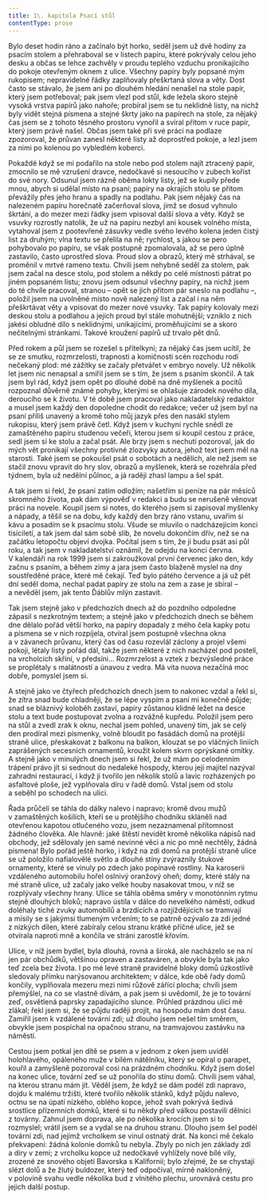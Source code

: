 ```yaml
---
title: 1\. kapitola Psací stůl
contentType: prose
---
```


  

Bylo deset hodin ráno a začínalo být horko, seděl jsem už dvě hodiny za psacím stolem a přehraboval se v listech papíru, které pokrývaly celou jeho desku a občas se lehce zachvěly v proudu teplého vzduchu pronikajícího do pokoje otevřeným oknem z ulice. Všechny papíry byly popsané mým rukopisem; nepravidelné řádky zaplňovaly přeškrtaná slova a věty. Dost často se stávalo, že jsem ani po dlouhém hledání nenašel na stole papír, který jsem potřeboval; pak jsem vlezl pod stůl, kde ležela skoro stejně vysoká vrstva papírů jako nahoře; probíral jsem se tu neklidně listy, na nichž byly vidět stejná písmena a stejné škrty jako na papírech na stole, za nějaký čas jsem se z tohoto těsného prostoru vynořil a svíral přitom v ruce papír, který jsem právě našel. Občas jsem také při své práci na podlaze zpozoroval, že průvan zanesl některé listy až doprostřed pokoje, a lezl jsem za nimi po kolenou po vybledlém koberci.

Pokaždé když se mi podařilo na stole nebo pod stolem najít ztracený papír, zmocnilo se mě vzrušení dravce, nedočkavě si nesoucího v zubech kořist do své nory. Odsunul jsem rázně oběma lokty listy, jež se kupily přede mnou, abych si udělal místo na psaní; papíry na okrajích stolu se přitom převážily přes jeho hranu a spadly na podlahu. Pak jsem nějaký čas na nalezeném papíru horečnatě začerňoval slova, jimž se dosud vyhnulo škrtání, a do mezer mezi řádky jsem vpisoval další slova a věty. Když se vsuvky rozrostly natolik, že už na papíru nezbyl ani kousek volného místa, vytahoval jsem z pootevřené zásuvky vedle svého levého kolena jeden čistý list za druhým; vlna textu se přelila na ně; rychlost, s jakou se pero pohybovalo po papíru, se však postupně zpomalovala, až se pero úplně zastavilo, často uprostřed slova. Proud slov a obrazů, který mě strhával, se proměnil v mrtvé rameno textu. Chvíli jsem nehybně seděl za stolem, pak jsem začal na desce stolu, pod stolem a někdy po celé místnosti pátrat po jiném popsaném listu; znovu jsem odsunul všechny papíry, na nichž jsem do té chvíle pracoval, stranou – opět se jich přitom pár sneslo na podlahu –, položil jsem na uvolněné místo nově nalezený list a začal i na něm přeškrtávat věty a vpisovat do mezer nové vsuvky. Tak papíry kolovaly mezi deskou stolu a podlahou a jejich proud byl stále mohutnější; vzniklo z nich jakési obludné dílo s neklidnými, unikajícími, proměňujícími se a skoro nečitelnými stránkami. Takové kroužení papírů už trvalo pět dnů.

Před rokem a půl jsem se rozešel s přítelkyní; za nějaký čas jsem ucítil, že se ze smutku, rozmrzelosti, trapnosti a komičnosti scén rozchodu rodí nečekaný plod: mé zážitky se začaly přetvářet v embryo novely. Už několik let jsem nic nenapsal a smířil jsem se s tím, že jsem s psaním skončil. A tak jsem byl rád, když jsem opět po dlouhé době na dně myšlenek a pocitů rozpoznal důvěrně známé pohyby, kterými se ohlašuje zárodek nového díla, deroucího se k životu. V té době jsem pracoval jako nakladatelský redaktor a musel jsem každý den dopoledne chodit do redakce; večer už jsem byl na psaní příliš unavený a kromě toho můj jazyk přes den nasákl stylem rukopisu, který jsem právě četl. Když jsem v kuchyni rychle snědl ze zamaštěného papíru studenou večeři, kterou jsem si koupil cestou z práce, sedl jsem si ke stolu a začal psát. Ale brzy jsem s nechutí pozoroval, jak do mých vět pronikají všechny protivné zlozvyky autora, jehož text jsem měl na starosti. Také jsem se pokoušel psát o sobotách a nedělích, ale než jsem se stačil znovu vpravit do hry slov, obrazů a myšlenek, která se rozehrála před týdnem, byla už nedělní půlnoc, a já raději zhasl lampu a šel spát.

A tak jsem si řekl, že psaní zatím odložím; našetřím si peníze na pár měsíců skromného života, pak dám výpověď v redakci a budu se nerušeně věnovat práci na novele. Koupil jsem si notes, do kterého jsem si zapisoval myšlenky a nápady, a těšil se na dobu, kdy každý den brzy ráno vstanu, uvařím si kávu a posadím se k psacímu stolu. Všude se mluvilo o nadcházejícím konci tisíciletí, a tak jsem dal sám sobě slib, že novelu dokončím dřív, než se na začátku letopočtu objeví dvojka. Počítal jsem s tím, že ji budu psát asi půl roku, a tak jsem v nakladatelství oznámil, že odejdu na konci června. V kalendáři na rok 1999 jsem si zakroužkoval první červenec jako den, kdy začnu s psaním, a během zimy a jara jsem často blaženě myslel na dny soustředěné práce, které mě čekají. Teď bylo pátého července a já už pět dní seděl doma, nechal padat papíry ze stolu na zem a zase je sbíral – a nevěděl jsem, jak tento Ďáblův mlýn zastavit.

Tak jsem stejně jako v předchozích dnech až do pozdního odpoledne zápasil s nezkrotným textem; a stejně jako v předchozích dnech se během dne dělalo pořád větší horko, na papíry dopadaly z mého čela kapky potu a písmena se v nich rozpíjela, otvíral jsem postupně všechna okna a v závanech průvanu, který čas od času rozevlál záclony a projel všemi pokoji, létaly listy pořád dál, takže jsem některé z nich nacházel pod postelí, na vrcholcích skříní, v předsíni… Rozmrzelost a vztek z bezvýsledné práce se proplétaly s malátností a únavou z vedra. Má vita nuova nezačíná moc dobře, pomyslel jsem si.

A stejně jako ve čtyřech předchozích dnech jsem to nakonec vzdal a řekl si, že zítra snad bude chladněji, že se lépe vyspím a psaní mi konečně půjde; snad se bláznivý koloběh zastaví, papíry zůstanou klidně ležet na desce stolu a text bude postupovat zvolna a rozvážně kupředu. Položil jsem pero na stůl a zvedl zrak k oknu, nechal jsem pohled, unavený tím, jak se celý den prodíral mezi písmenky, volně bloudit po fasádách domů na protější straně ulice, přeskakovat z balkonu na balkon, klouzat se po vláčných liniích zaprášených secesních ornamentů, kroužit kolem skvrn oprýskané omítky. A stejně jako v minulých dnech jsem si řekl, že už mám po celodenním trápení právo jít si sednout do nedaleké hospody, kterou její majitel nazýval zahradní restaurací, i když ji tvořilo jen několik stolů a lavic rozházených po asfaltové ploše, jež vyplňovala díru v řadě domů. Vstal jsem od stolu a seběhl po schodech na ulici.

Řada průčelí se táhla do dálky nalevo i napravo; kromě dvou mužů v zamaštěných košilích, kteří se u protějšího chodníku skláněli nad otevřenou kapotou otlučeného vozu, jsem nezaznamenal přítomnost žádného člověka. Ale hlavně: jaké štěstí nevidět kromě několika nápisů nad obchody, jež sdělovaly jen samé nevinné věci a nic po mně nechtěly, žádná písmena! Bylo pořád ještě horko, i když na zdi domů na protější straně ulice se už položilo nafialovělé světlo a dlouhé stíny zvýraznily štukové ornamenty, které se vinuly po zdech jako popínavé rostliny. Na karoserii vzdáleného automobilu hořel oslnivý oranžový oheň; domy, které stály na mé straně ulice, už začaly jako velké houby nasakovat tmou, v níž se rozplývaly všechny hrany. Ulice se táhla oběma směry v monotónním rytmu stejně dlouhých bloků; napravo ústila v dálce do nevelkého náměstí, odkud doléhaly tiché zvuky automobilů a brzdících a rozjíždějících se tramvají a mísily se s jakýmsi tlumeným vrčením; to se patrně ozývalo za zdí jedné z nízkých dílen, které zabíraly celou stranu krátké příčné ulice, jež se otvírala naproti mně a končila ve stráni zarostlé křovím.

Ulice, v níž jsem bydlel, byla dlouhá, rovná a široká, ale nacházelo se na ní jen pár obchůdků, většinou opraven a zastaváren, a obvykle byla tak jako teď zcela bez života. I po mé levé straně pravidelné bloky domů úzkostlivě sledovaly přímku narýsovanou architektem; v dálce, kde obě řady domů končily, vyplňovala mezeru mezi nimi růžově zářící plocha; chvíli jsem přemýšlel, na co se vlastně dívám, a pak jsem si uvědomil, že je to tovární zeď, osvětlená paprsky zapadajícího slunce. Průhled prázdnou ulicí mě zlákal; řekl jsem si, že se půjdu raději projít, na hospodu mám dost času. Zamířil jsem k vzdálené tovární zdi; už dlouho jsem nešel tím směrem, obvykle jsem pospíchal na opačnou stranu, na tramvajovou zastávku na náměstí.

Cestou jsem potkal jen dítě se psem a v jednom z oken jsem uviděl holohlavého, opáleného muže v bílém nátělníku, který se opíral o parapet, kouřil a zamyšleně pozoroval cosi na prázdném chodníku. Když jsem došel na konec ulice, tovární zeď se už ponořila do stínu domů. Chvíli jsem váhal, na kterou stranu mám jít. Věděl jsem, že když se dám podél zdi napravo, dojdu k malému tržišti, které tvořilo několik stánků, když půjdu nalevo, octnu se na úpatí nízkého, oblého kopce, jehož svah pokrývá šedivá srostlice přízemních domků, které si tu někdy před válkou postavili dělníci z továrny. Zahnul jsem doprava, ale po několika krocích jsem si to rozmyslel; vrátil jsem se a vydal se na druhou stranu. Dlouho jsem šel podél tovární zdi, nad jejímž vrcholkem se vinul ostnatý drát. Na konci mě čekalo překvapení: žádná kolonie domků tu nebyla. Zbyly po nich jen základy zdí a díry v zemi; z vrcholku kopce už nedočkavě vyhlížely nové bílé vily, zrozené ze snového objetí Bavorska s Kalifornií; bylo zřejmé, že se chystají slézt dolů a že žlutý buldozer, který teď odpočíval, mírně nakloněný, v polovině svahu vedle několika bud z vlnitého plechu, urovnává cestu pro jejich další postup.
